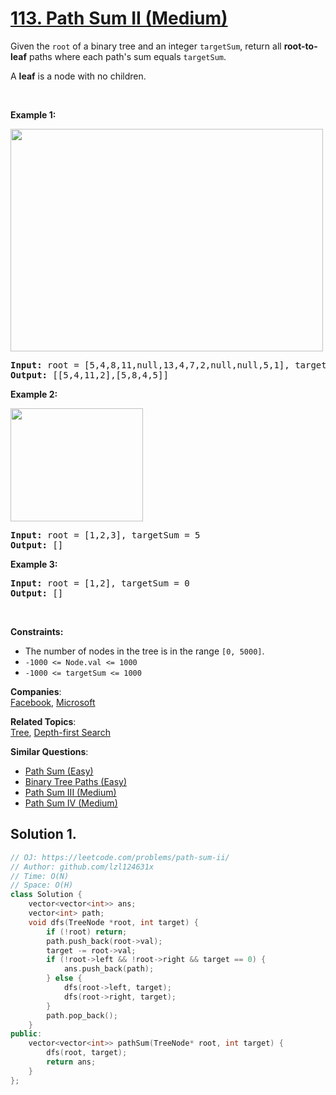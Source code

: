 # [113. Path Sum II (Medium)](https://leetcode.com/problems/path-sum-ii/)

<p>Given the <code>root</code> of a binary tree and an integer <code>targetSum</code>, return all <strong>root-to-leaf</strong> paths where each path's sum equals <code>targetSum</code>.</p>

<p>A <strong>leaf</strong> is a node with no children.</p>

<p>&nbsp;</p>
<p><strong>Example 1:</strong></p>
<img alt="" src="https://assets.leetcode.com/uploads/2021/01/18/pathsumii1.jpg" style="width: 500px; height: 356px;">
<pre><strong>Input:</strong> root = [5,4,8,11,null,13,4,7,2,null,null,5,1], targetSum = 22
<strong>Output:</strong> [[5,4,11,2],[5,8,4,5]]
</pre>

<p><strong>Example 2:</strong></p>
<img alt="" src="https://assets.leetcode.com/uploads/2021/01/18/pathsum2.jpg" style="width: 212px; height: 181px;">
<pre><strong>Input:</strong> root = [1,2,3], targetSum = 5
<strong>Output:</strong> []
</pre>

<p><strong>Example 3:</strong></p>

<pre><strong>Input:</strong> root = [1,2], targetSum = 0
<strong>Output:</strong> []
</pre>

<p>&nbsp;</p>
<p><strong>Constraints:</strong></p>

<ul>
	<li>The number of nodes in the tree is in the range <code>[0, 5000]</code>.</li>
	<li><code>-1000 &lt;= Node.val &lt;= 1000</code></li>
	<li><code>-1000 &lt;= targetSum &lt;= 1000</code></li>
</ul>


**Companies**:  
[Facebook](https://leetcode.com/company/facebook), [Microsoft](https://leetcode.com/company/microsoft)

**Related Topics**:  
[Tree](https://leetcode.com/tag/tree/), [Depth-first Search](https://leetcode.com/tag/depth-first-search/)

**Similar Questions**:
* [Path Sum (Easy)](https://leetcode.com/problems/path-sum/)
* [Binary Tree Paths (Easy)](https://leetcode.com/problems/binary-tree-paths/)
* [Path Sum III (Medium)](https://leetcode.com/problems/path-sum-iii/)
* [Path Sum IV (Medium)](https://leetcode.com/problems/path-sum-iv/)

## Solution 1.

```cpp
// OJ: https://leetcode.com/problems/path-sum-ii/
// Author: github.com/lzl124631x
// Time: O(N)
// Space: O(H)
class Solution {
    vector<vector<int>> ans;
    vector<int> path;
    void dfs(TreeNode *root, int target) {
        if (!root) return;
        path.push_back(root->val);
        target -= root->val;
        if (!root->left && !root->right && target == 0) {
            ans.push_back(path);
        } else {
            dfs(root->left, target);
            dfs(root->right, target);
        }
        path.pop_back();
    }
public:
    vector<vector<int>> pathSum(TreeNode* root, int target) {
        dfs(root, target);
        return ans;
    }
};
```